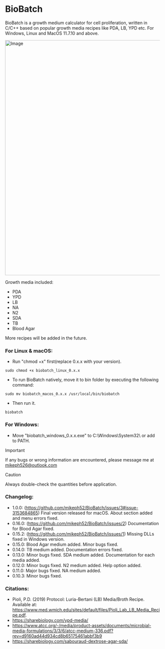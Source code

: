 # BioBatch

BioBatch is a growth medium calculator for cell proliferation, written in C/C++ based on popular growth media recipes like PDA, LB, YPD etc. 
For Windows, Linux and MacOS 11.7.10 and above.

<img width="762" alt="Image" src="https://github.com/user-attachments/assets/e1d9adfa-bf01-41ea-87f2-d5b5df16ddf0" />

Growth media included:
- PDA
- YPD
- LB
- NA
- N2
- SDA
- TB
- Blood Agar

More recipes will be added in the future.
### For Linux & macOS:
- Run "chmod +x" first(replace 0.x.x with your version).
```
sudo chmod +x biobatch_linux_0.x.x
``` 
- To run BioBatch natively, move it to bin folder by executing the following command:
```
sudo mv biobatch_macos_0.x.x /usr/local/bin/biobatch
```
- Then run it.
```
biobatch
```
### For Windows:
- Move "biobatch_windows_0.x.x.exe" to C:\Windows\System32\ or add to PATH.
> [!IMPORTANT]
> If any bugs or wrong information are encountered, please message me at mikeph526@outlook.com

>[!CAUTION]
> Always double-check the quantities before application.


### Changelog:
- 1.0.0:
(https://github.com/mikeph52/BioBatch/issues/3#issue-3153684865) Final version released for macOS. About section added and menu errors fixed.
- 0.16.0:
(https://github.com/mikeph52/BioBatch/issues/2) Documentation for Blood Agar fixed.
- 0.15.2:
(https://github.com/mikeph52/BioBatch/issues/1) Missing DLLs fixed in Windows version.
- 0.15.0:
Blood Agar medium added. Minor bugs fixed.
- 0.14.0:
TB medium added. Documentation errors fixed.
- 0.13.0:
Minor bugs fixed. SDA medium added. Documentation for each media added.
- 0.12.0:
Minor bugs fixed. N2 medium added. Help option added.
- 0.11.0:
Major bugs fixed. NA medium added.
- 0.10.3:
Minor bugs fixed.


### Citations:
- Pioli, P.D. (2019) Protocol: Luria-Bertani (LB) Media/Broth Recipe. Available at: https://www.med.wmich.edu/sites/default/files/Pioli_Lab_LB_Media_Recipe.pdf. 
- https://sharebiology.com/ypd-media/
- https://www.atcc.org/-/media/product-assets/documents/microbial-media-formulations/3/3/6/atcc-medium-336.pdf?rev=d9160ad44d934cd8b65175461abbf3b9
- https://sharebiology.com/sabouraud-dextrose-agar-sda/

